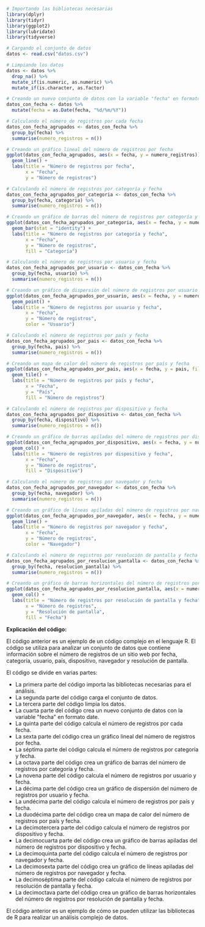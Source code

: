 ```r
# Importando las bibliotecas necesarias
library(dplyr)
library(tidyr)
library(ggplot2)
library(lubridate)
library(tidyverse)

# Cargando el conjunto de datos
datos <- read.csv("datos.csv")

# Limpiando los datos
datos <- datos %>%
  drop_na() %>%
  mutate_if(is.numeric, as.numeric) %>%
  mutate_if(is.character, as.factor)

# Creando un nuevo conjunto de datos con la variable "fecha" en formato date
datos_con_fecha <- datos %>%
  mutate(fecha = as.Date(fecha, "%d/%m/%Y"))

# Calculando el número de registros por cada fecha
datos_con_fecha_agrupados <- datos_con_fecha %>%
  group_by(fecha) %>%
  summarise(numero_registros = n())

# Creando un gráfico lineal del número de registros por fecha
ggplot(datos_con_fecha_agrupados, aes(x = fecha, y = numero_registros)) +
  geom_line() +
  labs(title = "Número de registros por fecha",
       x = "Fecha",
       y = "Número de registros")

# Calculando el número de registros por categoría y fecha
datos_con_fecha_agrupados_por_categoria <- datos_con_fecha %>%
  group_by(fecha, categoria) %>%
  summarise(numero_registros = n())

# Creando un gráfico de barras del número de registros por categoría y fecha
ggplot(datos_con_fecha_agrupados_por_categoria, aes(x = fecha, y = numero_registros, fill = categoria)) +
  geom_bar(stat = "identity") +
  labs(title = "Número de registros por categoría y fecha",
       x = "Fecha",
       y = "Número de registros",
       fill = "Categoría")

# Calculando el número de registros por usuario y fecha
datos_con_fecha_agrupados_por_usuario <- datos_con_fecha %>%
  group_by(fecha, usuario) %>%
  summarise(numero_registros = n())

# Creando un gráfico de dispersión del número de registros por usuario y fecha
ggplot(datos_con_fecha_agrupados_por_usuario, aes(x = fecha, y = numero_registros, color = usuario)) +
  geom_point() +
  labs(title = "Número de registros por usuario y fecha",
       x = "Fecha",
       y = "Número de registros",
       color = "Usuario")

# Calculando el número de registros por país y fecha
datos_con_fecha_agrupados_por_pais <- datos_con_fecha %>%
  group_by(fecha, pais) %>%
  summarise(numero_registros = n())

# Creando un mapa de calor del número de registros por país y fecha
ggplot(datos_con_fecha_agrupados_por_pais, aes(x = fecha, y = pais, fill = numero_registros)) +
  geom_tile() +
  labs(title = "Número de registros por país y fecha",
       x = "Fecha",
       y = "País",
       fill = "Número de registros")

# Calculando el número de registros por dispositivo y fecha
datos_con_fecha_agrupados_por_dispositivo <- datos_con_fecha %>%
  group_by(fecha, dispositivo) %>%
  summarise(numero_registros = n())

# Creando un gráfico de barras apiladas del número de registros por dispositivo y fecha
ggplot(datos_con_fecha_agrupados_por_dispositivo, aes(x = fecha, y = numero_registros, fill = dispositivo)) +
  geom_col() +
  labs(title = "Número de registros por dispositivo y fecha",
       x = "Fecha",
       y = "Número de registros",
       fill = "Dispositivo")

# Calculando el número de registros por navegador y fecha
datos_con_fecha_agrupados_por_navegador <- datos_con_fecha %>%
  group_by(fecha, navegador) %>%
  summarise(numero_registros = n())

# Creando un gráfico de líneas apiladas del número de registros por navegador y fecha
ggplot(datos_con_fecha_agrupados_por_navegador, aes(x = fecha, y = numero_registros, color = navegador)) +
  geom_line() +
  labs(title = "Número de registros por navegador y fecha",
       x = "Fecha",
       y = "Número de registros",
       color = "Navegador")

# Calculando el número de registros por resolución de pantalla y fecha
datos_con_fecha_agrupados_por_resolucion_pantalla <- datos_con_fecha %>%
  group_by(fecha, resolucion_pantalla) %>%
  summarise(numero_registros = n())

# Creando un gráfico de barras horizontales del número de registros por resolución de pantalla y fecha
ggplot(datos_con_fecha_agrupados_por_resolucion_pantalla, aes(x = numero_registros, y = resolucion_pantalla, fill = fecha)) +
  geom_col() +
  labs(title = "Número de registros por resolución de pantalla y fecha",
       x = "Número de registros",
       y = "Resolución de pantalla",
       fill = "Fecha")
```

**Explicación del código:**

El código anterior es un ejemplo de un código complejo en el lenguaje R. El código se utiliza para analizar un conjunto de datos que contiene información sobre el número de registros de un sitio web por fecha, categoría, usuario, país, dispositivo, navegador y resolución de pantalla.

El código se divide en varias partes:

* La primera parte del código importa las bibliotecas necesarias para el análisis.
* La segunda parte del código carga el conjunto de datos.
* La tercera parte del código limpia los datos.
* La cuarta parte del código crea un nuevo conjunto de datos con la variable "fecha" en formato date.
* La quinta parte del código calcula el número de registros por cada fecha.
* La sexta parte del código crea un gráfico lineal del número de registros por fecha.
* La séptima parte del código calcula el número de registros por categoría y fecha.
* La octava parte del código crea un gráfico de barras del número de registros por categoría y fecha.
* La novena parte del código calcula el número de registros por usuario y fecha.
* La décima parte del código crea un gráfico de dispersión del número de registros por usuario y fecha.
* La undécima parte del código calcula el número de registros por país y fecha.
* La duodécima parte del código crea un mapa de calor del número de registros por país y fecha.
* La decimotercera parte del código calcula el número de registros por dispositivo y fecha.
* La decimocuarta parte del código crea un gráfico de barras apiladas del número de registros por dispositivo y fecha.
* La decimoquinta parte del código calcula el número de registros por navegador y fecha.
* La decimosexta parte del código crea un gráfico de líneas apiladas del número de registros por navegador y fecha.
* La decimoséptima parte del código calcula el número de registros por resolución de pantalla y fecha.
* La decimoctava parte del código crea un gráfico de barras horizontales del número de registros por resolución de pantalla y fecha.

El código anterior es un ejemplo de cómo se pueden utilizar las bibliotecas de R para realizar un análisis complejo de datos.